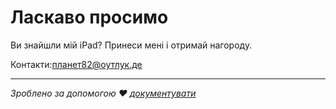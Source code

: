 # Ласкаво просимо

Ви знайшли мій iPad? Принеси мені і отримай нагороду.

Контакти:[планет82@оутлук.де](mailto:planet82@outlook.de)

* * *

_Зроблено за допомогою ❤️ [документувати](https://docsify.js.org/)_
